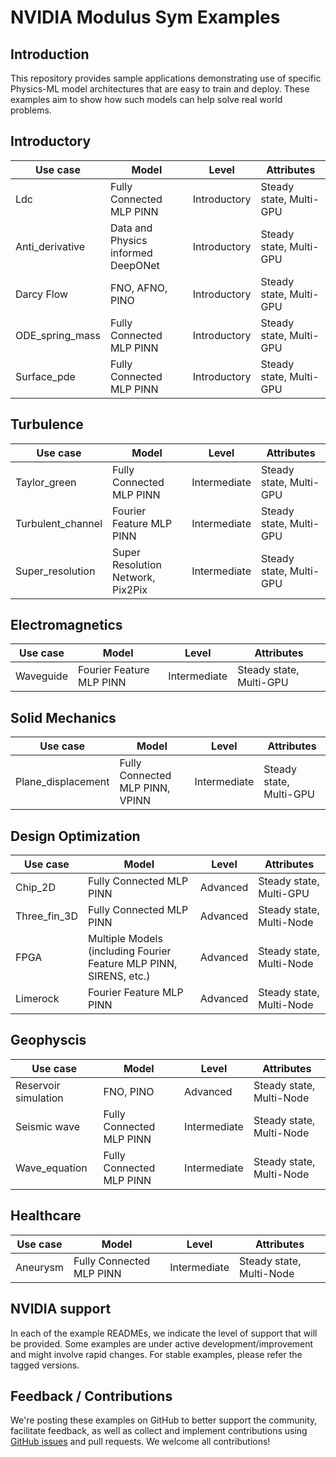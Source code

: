 <!-- markdownlint-disable MD043 -->
# NVIDIA Modulus Sym Examples

## Introduction

This repository provides sample applications demonstrating use of specific Physics-ML
model architectures that are easy to train and deploy. These examples aim to show how
such models can help solve real world problems.

## Introductory

|Use case|Model|Level|Attributes|
| --- | --- |  --- | --- |
|Ldc| Fully Connected MLP PINN |Introductory|Steady state, Multi-GPU|
|Anti_derivative| Data and Physics informed DeepONet |Introductory|Steady state, Multi-GPU|
|Darcy Flow| FNO, AFNO, PINO |Introductory|Steady state, Multi-GPU|
|ODE_spring_mass| Fully Connected MLP PINN |Introductory|Steady state, Multi-GPU|
|Surface_pde| Fully Connected MLP PINN |Introductory|Steady state, Multi-GPU|

## Turbulence

|Use case|Model|Level|Attributes|
| --- | --- | --- | --- |
|Taylor_green| Fully Connected MLP PINN | Intermediate |Steady state, Multi-GPU|
|Turbulent_channel| Fourier Feature MLP PINN |Intermediate|Steady state, Multi-GPU|
|Super_resolution| Super Resolution Network, Pix2Pix |Intermediate|Steady state, Multi-GPU|

## Electromagnetics

|Use case|Model|Level|Attributes|
| --- | --- | --- | --- |
|Waveguide| Fourier Feature MLP PINN |Intermediate|Steady state, Multi-GPU|

## Solid Mechanics

|Use case|Model|Level|Attributes|
| --- | --- | --- | --- |
|Plane_displacement| Fully Connected MLP PINN, VPINN |Intermediate|Steady state, Multi-GPU|

## Design Optimization

|Use case|Model|Level|Attributes|
| --- | --- | --- | --- |
|Chip_2D| Fully Connected MLP PINN |Advanced|Steady state, Multi-GPU|
|Three_fin_3D| Fully Connected MLP PINN | Advanced |Steady state, Multi-Node|
|FPGA| Multiple Models (including Fourier Feature MLP PINN, SIRENS, etc.) |Advanced|Steady state, Multi-Node|
|Limerock| Fourier Feature MLP PINN |Advanced|Steady state, Multi-Node|

## Geophyscis

|Use case|Model|Level|Attributes|
| --- | --- | --- | --- |
|Reservoir simulation| FNO, PINO | Advanced | Steady state, Multi-Node|
|Seismic wave| Fully Connected MLP PINN |Intermediate|Steady state, Multi-Node|
|Wave_equation| Fully Connected MLP PINN |Intermediate|Steady state, Multi-Node|

## Healthcare

|Use case|Model|Level|Attributes|
| --- | --- | --- | --- |
|Aneurysm| Fully Connected MLP PINN |Intermediate|Steady state, Multi-Node|


## NVIDIA support

In each of the example READMEs, we indicate the level of support that will be provided.
Some examples are under active development/improvement and might involve rapid changes.
For stable examples, please refer the tagged versions.

## Feedback / Contributions

We're posting these examples on GitHub to better support the community, facilitate
feedback, as well as collect and implement contributions using
[GitHub issues](https://github.com/NVIDIA/modulus-launch/issues) and pull requests.
We welcome all contributions!
